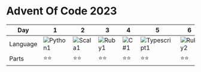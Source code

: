 # Advent Of Code 2023

| Day | 1 | 2 | 3 | 4 | 5 | 6 | 7 | 8 | 9 | 10 | 11 | 12 | 13 | 14 | 15 | 16 | 17 | 18 | 19 | 20 | 21 | 22 | 23 | 24 | 25 |
|---|---|---|---|---|---|---|---|---|---|---|---|---|---|---|---|---|---|---|---|---|---|---|---|---|---|
|Language| ![Python1](https://skillicons.dev/icons?i=py) | ![Scala1](https://skillicons.dev/icons?i=scala) | ![Ruby1](https://skillicons.dev/icons?i=ruby)  | ![C#1](https://skillicons.dev/icons?i=cs) | ![Typescript1](https://skillicons.dev/icons?i=ts) | ![Ruby2](https://skillicons.dev/icons?i=ruby) | ![C#2](https://skillicons.dev/icons?i=cs) | ![Python2](https://skillicons.dev/icons?i=py) | ![Typescript2](https://skillicons.dev/icons?i=ts) | ![Scala2](https://skillicons.dev/icons?i=scala) | ![Typescript3](https://skillicons.dev/icons?i=ts) | ![Ruby3](https://skillicons.dev/icons?i=ruby) | ![C#3](https://skillicons.dev/icons?i=cs) | ![Scala3](https://skillicons.dev/icons?i=scala) | ![Python3](https://skillicons.dev/icons?i=py) | ![C#4](https://skillicons.dev/icons?i=cs) | ![Typescript4](https://skillicons.dev/icons?i=ts) | ![Scala4](https://skillicons.dev/icons?i=scala) | ![Python4](https://skillicons.dev/icons?i=py) | ![Ruby4](https://skillicons.dev/icons?i=ruby) | ![Scala5](https://skillicons.dev/icons?i=scala) |  |  |  |  |
| Parts | :star::star: | :star::star: | :star::star: | :star::star: | :star::star: | :star::star: | :star::star: | :star::star: | :star::star: | :star::x: | :star::star: | :x::x: | :star::star: | :star::star: | :star::star: | :star::star: | :x::x: | :star::x: | :star::star: | :x::x: | :star::x: |  |  |  |  |
